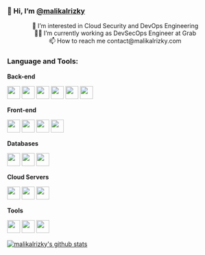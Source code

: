 ### 👋 Hi, I’m [@malikalrizky](https://github.com/malikalrizky)
<p align="center"> 👀 I’m interested in Cloud Security and DevOps Engineering <br>
👨‍💻 I’m currently working as DevSecOps Engineer at Grab <br>
📫 How to reach me contact@malikalrizky.com <br>

### Language and Tools:

**Back-end**

<code><img height="30" src="https://raw.githubusercontent.com/dereknguyen269/dereknguyen269/master/images/ruby.png"></code>
<code><img height="30" src="https://raw.githubusercontent.com/dereknguyen269/dereknguyen269/master/images/rails.png"></code>
<code><img height="30" src="https://raw.githubusercontent.com/dereknguyen269/dereknguyen269/master/images/nodejs.png"></code>
<code><img height="30" src="https://raw.githubusercontent.com/dereknguyen269/dereknguyen269/master/images/php.svg"></code>
<code><img height="30" src="https://raw.githubusercontent.com/dereknguyen269/dereknguyen269/master/images/go.png"></code>
<code><img height="30" src="https://raw.githubusercontent.com/dereknguyen269/dereknguyen269/master/images/elixir.png"></code>

**Front-end**

<code><img height="30" src="https://raw.githubusercontent.com/dereknguyen269/dereknguyen269/master/images/html.png"></code>
<code><img height="30" src="https://raw.githubusercontent.com/dereknguyen269/dereknguyen269/master/images/css3.png"></code>
<code><img height="30" src="https://raw.githubusercontent.com/dereknguyen269/dereknguyen269/master/images/js.png"></code>
<code><img height="30" src="https://raw.githubusercontent.com/dereknguyen269/dereknguyen269/master/images/reactjs.png"></code>

**Databases**

<code><img height="30" src="https://raw.githubusercontent.com/dereknguyen269/dereknguyen269/master/images/postgresql.png"></code>
<code><img height="30" src="https://raw.githubusercontent.com/dereknguyen269/dereknguyen269/master/images/mysql.svg"></code>
<code><img height="30" src="https://raw.githubusercontent.com/dereknguyen269/dereknguyen269/master/images/redis.png"></code>

**Cloud Servers**

<code><img height="30" src="https://raw.githubusercontent.com/dereknguyen269/dereknguyen269/master/images/aws.png"></code>
<code><img height="30" src="https://raw.githubusercontent.com/dereknguyen269/dereknguyen269/master/images/gcloud.png"></code>
<code><img height="30" src="https://raw.githubusercontent.com/dereknguyen269/dereknguyen269/master/images/DigitalOcean.png"></code>

**Tools**

<code><img height="30" src="https://raw.githubusercontent.com/dereknguyen269/dereknguyen269/master/images/docker.png"></code>
<code><img height="30" src="https://raw.githubusercontent.com/dereknguyen269/dereknguyen269/master/images/atom.png"></code>
<code><img height="30" src="https://raw.githubusercontent.com/dereknguyen269/dereknguyen269/master/images/vim.png"></code>

</p>

[![malikalrizky's github stats](https://github-readme-stats.vercel.app/api?username=malikalrizky&show_icons=true&theme=merko)](https://github.com/malikalrizky)


<!---
malikalrizky/malikalrizky is a ✨ special ✨ repository because its `README.md` (this file) appears on your GitHub profile.
You can click the Preview link to take a look at your changes.
--->
